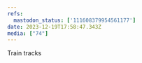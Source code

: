 ```yaml
---
refs:
  mastodon_status: ['111608379954561177']
date: 2023-12-19T17:58:47.343Z
media: ["74"]
---
```


<p>Train tracks </p>
